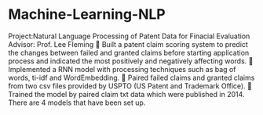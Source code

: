 # Machine-Learning-NLP
 Project:Natural Language Processing of Patent Data for Finacial Evaluation 
 Advisor: Prof. Lee Fleming 
 Built a patent claim scoring system to predict the changes between failed and granted claims before starting application process and indicated the most positively and negatively affecting words.
 Implemented a RNN model with processing techniques such as bag of words, ti-idf and WordEmbedding.
 Paired failed claims and granted claims from two csv files provided by USPTO (US Patent and Trademark
Office).
 Trained the model by paired claim txt data which were published in 2014.
There are 4 models that have been set up.
